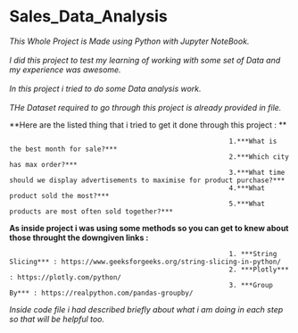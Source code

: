# Sales_Data_Analysis

*This Whole Project is Made using Python with Jupyter NoteBook.*<br />
<br />
*I did this project to test my learning of working with some set of Data and my experience was awesome.*<br />
<br />
*In this project i tried to do some Data analysis work.*<br />
<br />
*THe Dataset  required to go through this project is already provided in file.*<br />

**Here are the listed thing that i tried to get it done through this project : **<br />

                                                           1.***What is the best month for sale?***  
                                                           2.***Which city has max order?***  
                                                           3.***What time should we display advertisements to maximise for product purchase?***  
                                                           4.***What product sold the most?***  
                                                           5.***What products are most often sold together?***  
                                                           

**As inside project i was using some methods so you can get to knew about those throught the downgiven links :** <br />

                                                           1. ***String Slicing*** : https://www.geeksforgeeks.org/string-slicing-in-python/   
                                                           2. ***Plotly*** : https://plotly.com/python/   
                                                           3. ***Group By*** : https://realpython.com/pandas-groupby/   

*Inside code  file i had described briefly about what i am doing in each step so that will be helpful too.*<br />

                                                                                                                 
